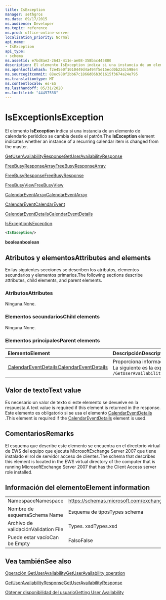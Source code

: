 ```yaml
---
title: IsException
manager: sethgros
ms.date: 09/17/2015
ms.audience: Developer
ms.topic: reference
ms.prod: office-online-server
localization_priority: Normal
api_name:
- IsException
api_type:
- schema
ms.assetid: e7bd8ae2-2643-411e-ae08-358bac445800
description: El elemento IsException indica si una instancia de un elemento de calendario periódico se cambia desde el patrón.
ms.openlocfilehash: f2e45e0f1010449d4a494f5e15ecd0b22dc598e4
ms.sourcegitcommit: 88ec988f2bb67c1866d06b361615f3674a24e795
ms.translationtype: MT
ms.contentlocale: es-ES
ms.lasthandoff: 05/31/2020
ms.locfileid: "44457588"
---
```

# <a name="isexception"></a><span data-ttu-id="899e1-103">IsException</span><span class="sxs-lookup"><span data-stu-id="899e1-103">IsException</span></span>

<span data-ttu-id="899e1-104">El elemento **IsException** indica si una instancia de un elemento de calendario periódico se cambia desde el patrón.</span><span class="sxs-lookup"><span data-stu-id="899e1-104">The **IsException** element indicates whether an instance of a recurring calendar item is changed from the master.</span></span> 
  
[<span data-ttu-id="899e1-105">GetUserAvailabilityResponse</span><span class="sxs-lookup"><span data-stu-id="899e1-105">GetUserAvailabilityResponse</span></span>](getuseravailabilityresponse.md)
  
[<span data-ttu-id="899e1-106">FreeBusyResponseArray</span><span class="sxs-lookup"><span data-stu-id="899e1-106">FreeBusyResponseArray</span></span>](freebusyresponsearray.md)
  
[<span data-ttu-id="899e1-107">FreeBusyResponse</span><span class="sxs-lookup"><span data-stu-id="899e1-107">FreeBusyResponse</span></span>](freebusyresponse.md)
  
[<span data-ttu-id="899e1-108">FreeBusyView</span><span class="sxs-lookup"><span data-stu-id="899e1-108">FreeBusyView</span></span>](freebusyview.md)
  
[<span data-ttu-id="899e1-109">CalendarEventArray</span><span class="sxs-lookup"><span data-stu-id="899e1-109">CalendarEventArray</span></span>](calendareventarray.md)
  
[<span data-ttu-id="899e1-110">CalendarEvent</span><span class="sxs-lookup"><span data-stu-id="899e1-110">CalendarEvent</span></span>](calendarevent.md)
  
[<span data-ttu-id="899e1-111">CalendarEventDetails</span><span class="sxs-lookup"><span data-stu-id="899e1-111">CalendarEventDetails</span></span>](calendareventdetails.md)
  
[<span data-ttu-id="899e1-112">IsException</span><span class="sxs-lookup"><span data-stu-id="899e1-112">IsException</span></span>](isexception.md)
  
```xml
<IsException/>
```

 <span data-ttu-id="899e1-113">**boolean**</span><span class="sxs-lookup"><span data-stu-id="899e1-113">**boolean**</span></span>
## <a name="attributes-and-elements"></a><span data-ttu-id="899e1-114">Atributos y elementos</span><span class="sxs-lookup"><span data-stu-id="899e1-114">Attributes and elements</span></span>

<span data-ttu-id="899e1-115">En las siguientes secciones se describen los atributos, elementos secundarios y elementos primarios.</span><span class="sxs-lookup"><span data-stu-id="899e1-115">The following sections describe attributes, child elements, and parent elements.</span></span>
  
### <a name="attributes"></a><span data-ttu-id="899e1-116">Atributos</span><span class="sxs-lookup"><span data-stu-id="899e1-116">Attributes</span></span>

<span data-ttu-id="899e1-117">Ninguna.</span><span class="sxs-lookup"><span data-stu-id="899e1-117">None.</span></span>
  
### <a name="child-elements"></a><span data-ttu-id="899e1-118">Elementos secundarios</span><span class="sxs-lookup"><span data-stu-id="899e1-118">Child elements</span></span>

<span data-ttu-id="899e1-119">Ninguna.</span><span class="sxs-lookup"><span data-stu-id="899e1-119">None.</span></span>
  
### <a name="parent-elements"></a><span data-ttu-id="899e1-120">Elementos principales</span><span class="sxs-lookup"><span data-stu-id="899e1-120">Parent elements</span></span>

|<span data-ttu-id="899e1-121">**Elemento**</span><span class="sxs-lookup"><span data-stu-id="899e1-121">**Element**</span></span>|<span data-ttu-id="899e1-122">**Descripción**</span><span class="sxs-lookup"><span data-stu-id="899e1-122">**Description**</span></span>|
|:-----|:-----|
|[<span data-ttu-id="899e1-123">CalendarEventDetails</span><span class="sxs-lookup"><span data-stu-id="899e1-123">CalendarEventDetails</span></span>](calendareventdetails.md) <br/> |<span data-ttu-id="899e1-124">Proporciona información adicional acerca de un evento de calendario.</span><span class="sxs-lookup"><span data-stu-id="899e1-124">Provides additional information about a calendar event.</span></span>  <br/> <span data-ttu-id="899e1-125">La siguiente es la expresión XPath 2,0 a este elemento:</span><span class="sxs-lookup"><span data-stu-id="899e1-125">The following is the XPath 2.0 expression to this element:</span></span>  <br/>  `/GetUserAvailabilityResponse/FreeBusyResponseArray/FreeBusyResponse/FreeBusyView/CalendarEventArray/CalendarEvent[i]/CalendarEventDetails` <br/> |
   
## <a name="text-value"></a><span data-ttu-id="899e1-126">Valor de texto</span><span class="sxs-lookup"><span data-stu-id="899e1-126">Text value</span></span>

<span data-ttu-id="899e1-127">Es necesario un valor de texto si este elemento se devuelve en la respuesta.</span><span class="sxs-lookup"><span data-stu-id="899e1-127">A text value is required if this element is returned in the response.</span></span> <span data-ttu-id="899e1-128">Este elemento es obligatorio si se usa el elemento [CalendarEventDetails](calendareventdetails.md) .</span><span class="sxs-lookup"><span data-stu-id="899e1-128">This element is required if the [CalendarEventDetails](calendareventdetails.md) element is used.</span></span> 
  
## <a name="remarks"></a><span data-ttu-id="899e1-129">Comentarios</span><span class="sxs-lookup"><span data-stu-id="899e1-129">Remarks</span></span>

<span data-ttu-id="899e1-130">El esquema que describe este elemento se encuentra en el directorio virtual de EWS del equipo que ejecuta MicrosoftExchange Server 2007 que tiene instalado el rol de servidor acceso de clientes.</span><span class="sxs-lookup"><span data-stu-id="899e1-130">The schema that describes this element is located in the EWS virtual directory of the computer that is running MicrosoftExchange Server 2007 that has the Client Access server role installed.</span></span>
  
## <a name="element-information"></a><span data-ttu-id="899e1-131">Información del elemento</span><span class="sxs-lookup"><span data-stu-id="899e1-131">Element information</span></span>

|||
|:-----|:-----|
|<span data-ttu-id="899e1-132">Namespace</span><span class="sxs-lookup"><span data-stu-id="899e1-132">Namespace</span></span>  <br/> |https://schemas.microsoft.com/exchange/services/2006/types  <br/> |
|<span data-ttu-id="899e1-133">Nombre de esquema</span><span class="sxs-lookup"><span data-stu-id="899e1-133">Schema Name</span></span>  <br/> |<span data-ttu-id="899e1-134">Esquema de tipos</span><span class="sxs-lookup"><span data-stu-id="899e1-134">Types schema</span></span>  <br/> |
|<span data-ttu-id="899e1-135">Archivo de validación</span><span class="sxs-lookup"><span data-stu-id="899e1-135">Validation File</span></span>  <br/> |<span data-ttu-id="899e1-136">Types. xsd</span><span class="sxs-lookup"><span data-stu-id="899e1-136">Types.xsd</span></span>  <br/> |
|<span data-ttu-id="899e1-137">Puede estar vacío</span><span class="sxs-lookup"><span data-stu-id="899e1-137">Can be Empty</span></span>  <br/> |<span data-ttu-id="899e1-138">Falso</span><span class="sxs-lookup"><span data-stu-id="899e1-138">False</span></span>  <br/> |
   
## <a name="see-also"></a><span data-ttu-id="899e1-139">Vea también</span><span class="sxs-lookup"><span data-stu-id="899e1-139">See also</span></span>



[<span data-ttu-id="899e1-140">Operación GetUserAvailability</span><span class="sxs-lookup"><span data-stu-id="899e1-140">GetUserAvailability operation</span></span>](getuseravailability-operation.md)
  
[<span data-ttu-id="899e1-141">GetUserAvailabilityResponse</span><span class="sxs-lookup"><span data-stu-id="899e1-141">GetUserAvailabilityResponse</span></span>](getuseravailabilityresponse.md)


[<span data-ttu-id="899e1-142">Obtener disponibilidad del usuario</span><span class="sxs-lookup"><span data-stu-id="899e1-142">Getting User Availability</span></span>](https://msdn.microsoft.com/library/d4133fcb-9b0f-4e6b-aadf-a389da83516a%28Office.15%29.aspx)

